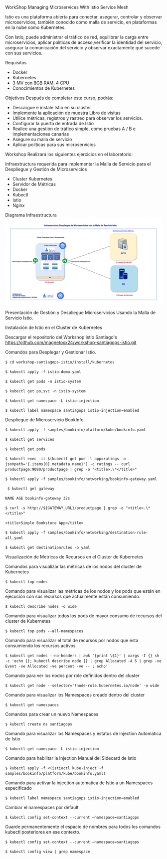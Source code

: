 WorkShop Managing Microservices With Istio Service Mesh

Istio es una plataforma abierta para conectar, asegurar, controlar y observar microservicios, también conocido como malla de servicio, en plataformas en la nube como Kubernetes.

Con Istio, puede administrar el tráfico de red, equilibrar la carga entre microservicios, aplicar políticas de acceso,verificar la identidad del servicio, asegurar la comunicación del servicio y observar exactamente qué sucede con sus servicios.

Requisitos

- Docker
- Kubernetes
- 3 MV con 8GB RAM, 4 CPU
- Conocimientos de Kubernetes

Objetivos
Después de completar este curso, podrás:

- Descargue e instale Istio en su clúster
- Implemente la aplicación de muestra Libro de visitas
- Utilice métricas, registros y rastreo para observar los servicios.
- Configurar la puerta de entrada de Istio
- Realice una gestión de tráfico simple, como pruebas A / B e implementaciones canarias
- Asegure su malla de servicio
- Aplicar políticas para sus microservicios

Workshop
Realizará los siguientes ejercicios en el laboratorio:

Infraestructura requerida para implementar la Malla de Servicio para el Despliegue y Gestión de Microservicios

- Cluster Kubernetes
- Servidor de Métricas
- Docker
- Kubectl
- Istio
- Nginx

Diagrama Infraestructura
![Diagrama de la Infraestructura Cluster Kubernetes con Malla de Servicio Istio](https://github.com/magnetoxx24/workshop-santiagops-istio/blob/master/imagenes/Diagrama.png)

Presentación de Gestión y Despliegue Microservicios Usando la Malla de Servicio Istio.

Instalación de Istio en el Cluster de Kubernetes

Descargar el repositorio del Workshop Istio Santiago's
https://github.com/magnetoxx24/workshop-santiagops-istio.git

Comandos para Desplegar y Gestionar Istio.

```$ cd workshop-santiagops-istio/install/kubernetes```

```$ kubectl apply -f istio-demo.yaml```

```$ kubectl get pods -n istio-system```

```$ kubectl get po,svc -n istio-system```

```$ kubectl get namespace -L istio-injection```

```$ kubectl label namespace santiagops istio-injection=enabled```

Despliegue de Microservicio BookInfo

```$ kubectl apply -f samples/bookinfo/platform/kube/bookinfo.yaml```

```$ kubectl get services```

```$ kubectl get pods```

```$ kubectl exec -it $(kubectl get pod -l app=ratings -o jsonpath='{.items[0].metadata.name}') -c ratings -- curl productpage:9080/productpage | grep -o "<title>.\*</title>"```

<title>Simple Bookstore App</title>

```$ kubectl apply -f samples/bookinfo/networking/bookinfo-gateway.yaml```

``` $ kubectl get gateway```

```NAME AGE bookinfo-gateway 32s```

```$ curl -s http://${GATEWAY_URL}/productpage | grep -o "<title>.\*</title>"```

```<title>Simple Bookstore App</title> ```

```$ kubectl apply -f samples/bookinfo/networking/destination-rule-all.yaml```

```$ kubectl get destinationrules -o yaml```

Visualización de Metricas de Recursos en el Cluster de Kubernetes

Comandos para visualizar las métricas de los nodos del cluster de Kubernetes

```$ kubectl top nodes ```

Comando para visualizar las métricas de los nodos y los pods que están en ejecución con sus recursos que actualmente están consumiendo.

```$ kubectl describe nodes -o wide```

Comando para visualizar todos los pods de mayor consumo de recursos del cluster de Kubernetes

```$ kubectl top pods --all-namespaces```

Comando para visualizar el total de recursos por nodos que esta consumiendo los recursos activos

```$ kubectl get nodes --no-headers | awk '{print \$1}' | xargs -I {} sh -c 'echo {}; kubectl describe node {} | grep Allocated -A 5 | grep -ve Event -ve Allocated -ve percent -ve -- ; echo' ```

Comando para ver los nodos por role definidos dentro del cluster

```$ kubectl get node --selector='!node-role.kubernetes.io/node' -o wide```

Comando para visualizar los Namespaces creado dentro del cluster

```$ kubectl get namespaces```

Comandos para crear un nuevo Namespaces

```$ kubectl create ns santiagops```

Comando para visualizar los Namespaces y estatus de Injection Automatica de Istio

```$ kubectl get namespace -L istio-injection```

Comando para habilitar la Injection Manual del Sidecard de Istio

```$ kubectl apply -f <(istioctl kube-inject -f samples/bookinfo/platform/kube/bookinfo.yaml)```

Comando para activar la injection automatica de Istio a un Namespaces especificado

```$ kubectl label namespace santiagops istio-injection=enabled```

Cambiar el namespaces por default

```$ kubectl config set-context --current —namespace=santiagops```

Guarde permanentemente el espacio de nombres para todos los comandos kubectl posteriores en ese contexto.

```$ kubectl config set-context --current —namespace=santiagops```

```$ kubectl config view | grep namespace```